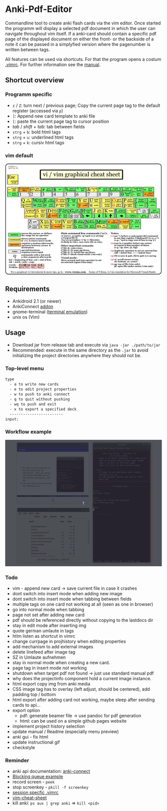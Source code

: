 # Anki-Pdf-Editor
Commandline tool to create anki flash cards via the vim editor. Once started the programm will display a selected pdf document in which the user can navigate throughout vim itself. If a anki-card should contain a specific pdf page of the displayed document on either the front- or the backside of a note it can be passed in a simplyfied version where the pagenumber is written between tags. 

All features can be used via shortcuts. For that the program opens a costum [.vimrc](./editor/src/main/resources/com/dermacon/ankipdfeditor/.vimrc). For further information see the [manual](./otherDocs/manual-tex/manual.pdf).

## Shortcut overview

### Programm specific
* `z` / `Z`: turn next / previous page; Copy the current page tag to the default register (accessed via `p`)
* `]`: Append new card template to anki file
* `[`: paste the current page tag to cursor position
* *tab* / *shift* + *tab*: tab between fields
* `strg` + `b`: bold html tags
* `strg` + `u`: underlined html tags
* `strg` + `k`: cursiv html tags

### vim default 
![vim-cheat-sheet](./otherDocs/manual-tex/img/vim-cheat-sheet.jpg)

## Requirements
* Ankidroid 2.1 (or newer)
* AnkiConnect [addon](https://ankiweb.net/shared/info/2055492159)
* gnome-terminal ([terminal emulation](https://askubuntu.com/questions/684180/how-to-reinstall-gnome-terminal))
* unix os (Vim)

## Usage
* Download jar from release tab and execute via `java -jar ./path/to/jar`
* Recommended: execute in the same directory as the `.jar` to avoid initializing the project directories anywhere they should not be. 

### Top-level menu
```
type
  - a to write new cards
  - e to edit project properties
  - w to push to anki connect
  - q to quit without pushing
  - wq to push and exit
  - x to export a specified deck
  ------------------------
input: 
```

### Workflow example
![addNewCard](./otherDocs/instructional-gifs/addCard.gif)

### Todo
* vim - append new card -> save current file in case it crashes
* dont switch into insert mode when adding new image
* dont switch into insert mode when tabbing between fields
* multiple tags on one card not working at all (seen as one in browser)
* go into normal mode when tabbing
* page not set after adding new card
* pdf should be referenced directly without copying to the lastdocs dir
* stay in edit mode after inserting img
* quote german umlaute in tags
* htlm listen as shortcut in vimrc
* change currpage in projhistory when editing properties
* add mechanism to add external images
* delete linefeed after image tag
* SZ in Umlaute aufnehmen
* stay in normal mode when creating a new card.
* page tag in insert mode not working
* shutdown when target pdf not found -> just use standard manual pdf
* why does the projectinfo component hold a current image instance.
* html export copy img from anki media
* CSS image tag has to overlay (left adjust, should be centered), add padding top / bottom
* html export after adding card not working, maybe sleep after sending cards to api...
* export option
    - pdf: generate beamer file -> use pandoc for pdf generation
    - html: can be used on a simple github pages website
* implement project history selection
* update manual / Readme (especially menu preview)
* anki gui - fix html 
* update instructional gif
* checkstyle

### Reminder
* anki api documentation: [anki-connect](https://foosoft.net/projects/anki-connect/)
* [Blocking queue example](https://www.mkyong.com/java/java-blockingqueue-examples/)
* record screen - `peek`
* stop screenkey - `pkill -f screenkey`
* [session specfic .vimrc](https://superuser.com/questions/489930/using-a-session-specific-vimrc)
* [vim-cheat-sheet](https://www.slideshare.net/alfrescoqa/vivimcheatsheetpdf)
* kill anki: `ps aux | grep anki` => `kill <pid>`


